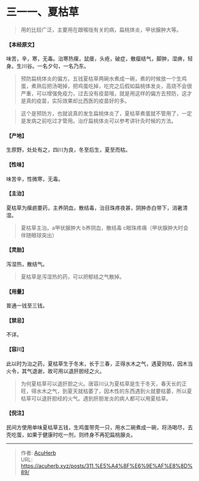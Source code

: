 # 三一一、夏枯草


> 用的比较广泛，主要用在跟喉咙有关的病，扁桃体炎，甲状腺肿大等。

#### 【本经原文】
味苦，辛，寒，无毒。治寒热瘰，鼠瘘，头疮，破症，散瘿结气，脚肿，湿痹，轻身。生川谷。一名夕句，一名乃东。

> 预防扁桃体炎的偏方。五钱夏枯草两碗水煮成一碗，煮的时候放一个生鸡蛋，煮熟后把汤喝掉，把鸡蛋吃掉，吃完之后假如扁桃体发炎，高烧不会很严重，可以增强免疫力，过去没有疫苗哦，就是用这样的偏方去预防，这才是真的疫苗，实际效果却比西医的疫苗好的多。

> 这个是预防方，也就说真的发生扁桃体炎了，夏枯草煮蛋就不管用了，一定是发病之前吃过才管用。治疗扁桃体炎可以参考讲针灸时候的方法。

#### 【产地】
生原野，处处有之，四川为良，冬至后生，夏至而枯。
#### 【性味】
味苦辛，性微寒，无毒。
#### 【主治】
夏枯草为瘰疬要药，主养阴血，散结毒，治目珠疼夜甚，阴肿赤白带下，消暑清湿。

> 夏枯草主治。a甲状腺肿大 b养阴血，散结毒 c眼珠疼痛（甲状腺肿大时会伴随眼球突出）

#### 【灵胎】
泻湿热，散结气。

> 夏枯草是泻湿热的药，可以把郁结之气散掉。

#### 【用量】
普通一钱至三钱。
#### 【禁忌】
不详。
#### 【容川】
此以时为治之药，夏枯草生于冬末，长于三春，正得水木之气，遇夏则枯，因木当火令，其气退谢，故可用以退肝胆经之火。

> 为何夏枯草可以退肝胆之火。唐容川认为夏枯草是生于冬天，春天长的正旺，得水木之气，到夏天就枯萎了，因木性的东西遇到火就要枯萎，所以夏枯草可以退肝胆经的火气。遇到肝胆发炎的病人都可以用夏枯草。

#### 【倪注】
民间方使用单味夏枯草五钱，生鸡蛋带壳一只，用水二碗煮成一碗，将汤喝尽，去壳吃蛋，如果于健康时吃一剂，则终身不再犯扁桃腺炎。

---

> 作者: [AcuHerb](https://acuherb.xyz)  
> URL: https://acuherb.xyz/posts/311.%E5%A4%8F%E6%9E%AF%E8%8D%89/  

